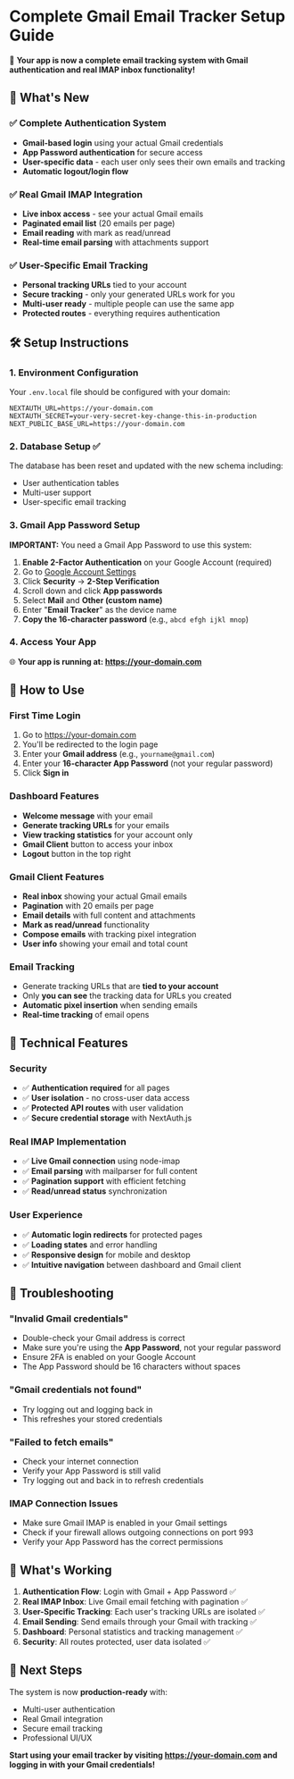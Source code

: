 # Complete Gmail Email Tracker Setup Guide

🎉 **Your app is now a complete email tracking system with Gmail authentication and real IMAP inbox functionality!**

## 🚀 What's New

### ✅ Complete Authentication System

- **Gmail-based login** using your actual Gmail credentials
- **App Password authentication** for secure access
- **User-specific data** - each user only sees their own emails and tracking
- **Automatic logout/login flow**

### ✅ Real Gmail IMAP Integration

- **Live inbox access** - see your actual Gmail emails
- **Paginated email list** (20 emails per page)
- **Email reading** with mark as read/unread
- **Real-time email parsing** with attachments support

### ✅ User-Specific Email Tracking

- **Personal tracking URLs** tied to your account
- **Secure tracking** - only your generated URLs work for you
- **Multi-user ready** - multiple people can use the same app
- **Protected routes** - everything requires authentication

## 🛠️ Setup Instructions

### 1. Environment Configuration

Your `.env.local` file should be configured with your domain:

```env
NEXTAUTH_URL=https://your-domain.com
NEXTAUTH_SECRET=your-very-secret-key-change-this-in-production
NEXT_PUBLIC_BASE_URL=https://your-domain.com
```

### 2. Database Setup ✅

The database has been reset and updated with the new schema including:

- User authentication tables
- Multi-user support
- User-specific email tracking

### 3. Gmail App Password Setup

**IMPORTANT:** You need a Gmail App Password to use this system:

1. **Enable 2-Factor Authentication** on your Google Account (required)
2. Go to [Google Account Settings](https://myaccount.google.com/)
3. Click **Security** → **2-Step Verification**
4. Scroll down and click **App passwords**
5. Select **Mail** and **Other (custom name)**
6. Enter "**Email Tracker**" as the device name
7. **Copy the 16-character password** (e.g., `abcd efgh ijkl mnop`)

### 4. Access Your App

🌐 **Your app is running at: https://your-domain.com**

## 🔐 How to Use

### First Time Login

1. Go to https://your-domain.com
2. You'll be redirected to the login page
3. Enter your **Gmail address** (e.g., `yourname@gmail.com`)
4. Enter your **16-character App Password** (not your regular password)
5. Click **Sign in**

### Dashboard Features

- **Welcome message** with your email
- **Generate tracking URLs** for your emails
- **View tracking statistics** for your account only
- **Gmail Client** button to access your inbox
- **Logout** button in the top right

### Gmail Client Features

- **Real inbox** showing your actual Gmail emails
- **Pagination** with 20 emails per page
- **Email details** with full content and attachments
- **Mark as read/unread** functionality
- **Compose emails** with tracking pixel integration
- **User info** showing your email and total count

### Email Tracking

- Generate tracking URLs that are **tied to your account**
- Only **you can see** the tracking data for URLs you created
- **Automatic pixel insertion** when sending emails
- **Real-time tracking** of email opens

## 🔧 Technical Features

### Security

- ✅ **Authentication required** for all pages
- ✅ **User isolation** - no cross-user data access
- ✅ **Protected API routes** with user validation
- ✅ **Secure credential storage** with NextAuth.js

### Real IMAP Implementation

- ✅ **Live Gmail connection** using node-imap
- ✅ **Email parsing** with mailparser for full content
- ✅ **Pagination support** with efficient fetching
- ✅ **Read/unread status** synchronization

### User Experience

- ✅ **Automatic login redirects** for protected pages
- ✅ **Loading states** and error handling
- ✅ **Responsive design** for mobile and desktop
- ✅ **Intuitive navigation** between dashboard and Gmail client

## 🚨 Troubleshooting

### "Invalid Gmail credentials"

- Double-check your Gmail address is correct
- Make sure you're using the **App Password**, not your regular password
- Ensure 2FA is enabled on your Google Account
- The App Password should be 16 characters without spaces

### "Gmail credentials not found"

- Try logging out and logging back in
- This refreshes your stored credentials

### "Failed to fetch emails"

- Check your internet connection
- Verify your App Password is still valid
- Try logging out and back in to refresh credentials

### IMAP Connection Issues

- Make sure Gmail IMAP is enabled in your Gmail settings
- Check if your firewall allows outgoing connections on port 993
- Verify your App Password has the correct permissions

## 🎯 What's Working

1. **Authentication Flow**: Login with Gmail + App Password ✅
2. **Real IMAP Inbox**: Live Gmail email fetching with pagination ✅
3. **User-Specific Tracking**: Each user's tracking URLs are isolated ✅
4. **Email Sending**: Send emails through your Gmail with tracking ✅
5. **Dashboard**: Personal statistics and tracking management ✅
6. **Security**: All routes protected, user data isolated ✅

## 🚀 Next Steps

The system is now **production-ready** with:

- Multi-user authentication
- Real Gmail integration
- Secure email tracking
- Professional UI/UX

**Start using your email tracker by visiting https://your-domain.com and logging in with your Gmail credentials!**
